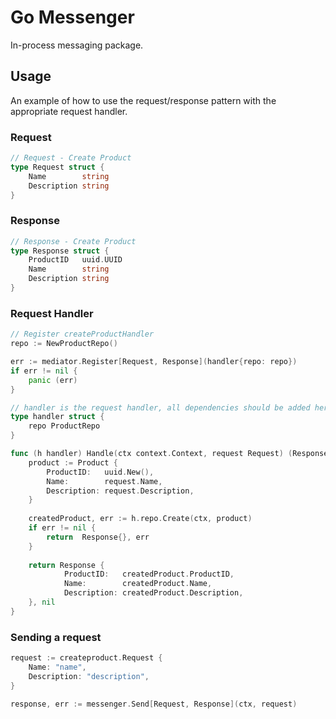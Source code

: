 # Go Messenger
In-process messaging package.

## Usage
An example of how to use the request/response pattern with the appropriate request handler.

### Request

```go
// Request - Create Product 
type Request struct {
	Name        string
	Description string
}
```

### Response

```go
// Response - Create Product
type Response struct {
	ProductID   uuid.UUID
	Name        string
	Description string
}
```

### Request Handler

```go
// Register createProductHandler
repo := NewProductRepo()

err := mediator.Register[Request, Response](handler{repo: repo})
if err != nil {
    panic (err)
}
```

```go
// handler is the request handler, all dependencies should be added here
type handler struct {
    repo ProductRepo
}

func (h handler) Handle(ctx context.Context, request Request) (Response, error) {
    product := Product {
        ProductID:   uuid.New(),
        Name:        request.Name,
        Description: request.Description,
    }
    
    createdProduct, err := h.repo.Create(ctx, product)
    if err != nil {
        return  Response{}, err
    }
    
    return Response {
            ProductID:   createdProduct.ProductID,
            Name:        createdProduct.Name,
            Description: createdProduct.Description,
    }, nil   
}
```

### Sending a request
```go
request := createproduct.Request {
	Name: "name",
	Description: "description",
}

response, err := messenger.Send[Request, Response](ctx, request)
```
